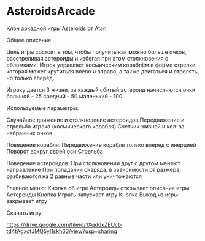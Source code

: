 # AsteroidsArcade
Клон аркадной игры Asteroids от Atari

Общее описание:

Цель игры состоит в том, чтобы получить как можно больше очков, расстреливая астероиды и избегая при этом столкновения с обломками. Игрок управляет космическим кораблём в форме стрелки, которая может крутиться влево и вправо, а также двигаться и стрелять, но только вперёд.

Игроку дается 3 жизни, за каждый сбитый астероид начисляются очки:
большой - 25
средний - 50
маленький - 100

Используемые параметры:

Случайное движение и столкновение астероидов
Передвижение и стрельба игрока (космического корабля)
Счетчик жизней и кол-ва набранных очков

Поведение корабля:
Передвижение корабля только вперед с инерцией
Поворот вокруг своей оси
Стрельба

Поведение астероидов:
При столкновении друг с другом меняют направление
При попадании снаряда, в зависимости от размера, разбиваются на 2 равные части или уничтожаются

Главное меню:
Кнопка об игре Астероиды открывает описание игры Астероиды
Кнопка Играть запускает игру
Кнопка Выход из игры закрывает игру


Скачать игру:

https://drive.google.com/file/d/1XqddxZEUct-td4tAgxotJMQ5yl1skh63/view?usp=sharing
